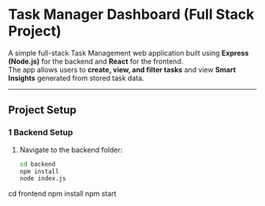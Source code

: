 #  Task Manager Dashboard (Full Stack Project)

A simple full-stack Task Management web application built using **Express (Node.js)** for the backend and **React** for the frontend.  
The app allows users to **create, view, and filter tasks** and view **Smart Insights** generated from stored task data.

---

##  Project Setup

### 1️ Backend Setup

1. Navigate to the backend folder:
   ```bash
   cd backend
   npm install
   node index.js

cd frontend
npm install
npm start

